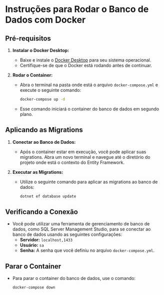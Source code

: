 # Instruções para Rodar o Banco de Dados com Docker

## Pré-requisitos

1. **Instalar o Docker Desktop:**
   - Baixe e instale o [Docker Desktop](https://www.docker.com/products/docker-desktop) para seu sistema operacional.
   - Certifique-se de que o Docker está rodando antes de continuar.

2. **Rodar o Container:**
   - Abra o terminal na pasta onde está o arquivo `docker-compose.yml` e execute o seguinte comando:
     ```bash
     docker-compose up -d
     ```
   - Esse comando iniciará o container do banco de dados em segundo plano.

## Aplicando as Migrations

1. **Conectar ao Banco de Dados:**
   - Após o container estar em execução, você pode aplicar suas migrations. Abra um novo terminal e navegue até o diretório do projeto onde está o contexto do Entity Framework.

2. **Executar as Migrations:**
   - Utilize o seguinte comando para aplicar as migrations ao banco de dados:
     ```bash
     dotnet ef database update
     ```

## Verificando a Conexão

- Você pode utilizar uma ferramenta de gerenciamento de banco de dados, como SQL Server Management Studio, para se conectar ao banco de dados usando as seguintes configurações:
  - **Servidor:** `localhost,1433`
  - **Usuário:** `sa`
  - **Senha:** A senha que você definiu no arquivo `docker-compose.yml`.

## Parar o Container

- Para parar o container do banco de dados, use o comando:
  ```bash
  docker-compose down
